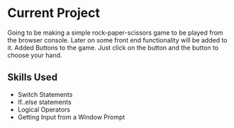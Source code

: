 # Current Project
Going to be making a simple rock-paper-scissors game to be played from the browser console.  Later on some front end functionality will be added to it. Added Buttons 
to the game.  Just click on the button and the button to choose your hand.

## Skills Used
* Switch Statements
* If..else statements
* Logical Operators
* Getting Input from a Window Prompt